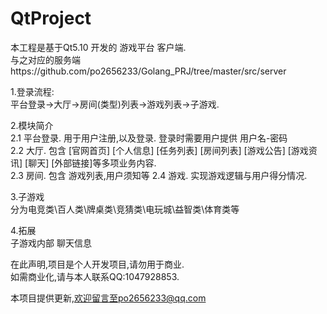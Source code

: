 # QtProject
本工程是基于Qt5.10 开发的 游戏平台 客户端.     
与之对应的服务端https://github.com/po2656233/Golang_PRJ/tree/master/src/server

1.登录流程:  
平台登录->大厅->房间(类型)列表->游戏列表->子游戏.

2.模块简介  
2.1 平台登录. 用于用户注册,以及登录. 登录时需要用户提供 用户名-密码   
2.2 大厅. 包含 [官网首页]  [个人信息]  [任务列表]  [房间列表]  [游戏公告]  [游戏资讯]  [聊天]  [外部链接]等多项业务内容.   
2.3 房间. 包含 游戏列表,用户须知等
2.4 游戏. 实现游戏逻辑与用户得分情况.

3.子游戏  
分为电竞类\百人类\牌桌类\竞猜类\电玩城\益智类\体育类等

4.拓展  
子游戏内部 聊天信息 
  
在此声明,项目是个人开发项目,请勿用于商业.  
如需商业化,请与本人联系QQ:1047928853.  

本项目提供更新,欢迎留言至po2656233@qq.com 
